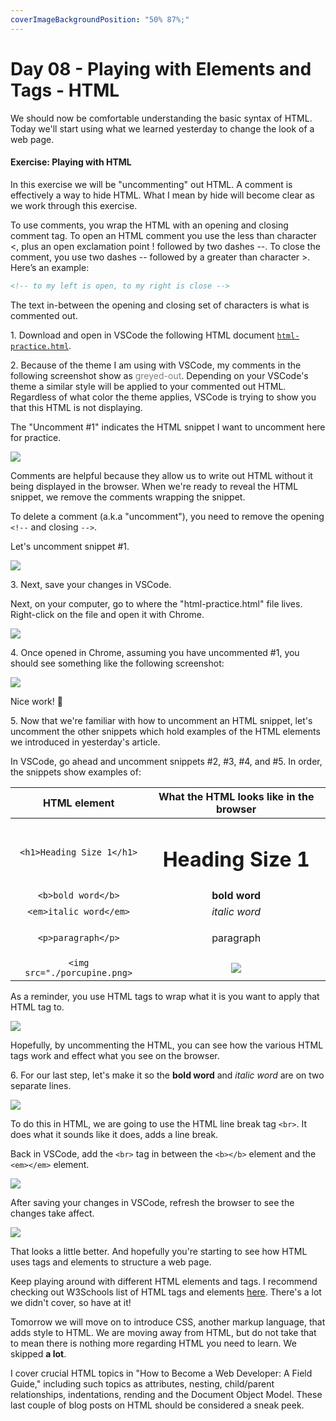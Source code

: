 ```yaml
---
coverImageBackgroundPosition: "50% 87%;"
---
```


# Day 08 - Playing with Elements and Tags - HTML

We should now be comfortable understanding the basic syntax of HTML. Today we'll start using what we learned yesterday to change the look of a web page.

#### Exercise: Playing with HTML

In this exercise we will be "uncommenting" out HTML.  A comment is effectively a way to hide HTML.  What I mean by hide will become clear as we work through this exercise.

To use comments, you wrap the HTML with an opening and closing comment tag. To open an HTML comment you use the less than character <, plus an open exclamation point ! followed by two dashes --.  To close the comment, you use two dashes -- followed by a greater than character >.  Here’s an example:

```HTML
<!-- to my left is open, to my right is close -->
```

The text in-between the opening and closing set of characters is what is commented out.

1\. Download and open in VSCode the following HTML document [`html-practice.html`](public/src/html-practice.html).

2\. Because of the theme I am using with VSCode, my comments in the following screenshot show as <span style="color: grey">greyed-out</span>.  Depending on your VSCode's theme a similar style will be applied to your commented out HTML.  Regardless of what color the theme applies, VSCode is trying to show you that this HTML is not displaying.

The "Uncomment #1" indicates the HTML snippet I want to uncomment here for practice.

![](public/assets/6-first-website-html-intro.png)

Comments are helpful because they allow us to write out HTML without it being displayed in the browser.  When we're ready to reveal the HTML snippet, we remove the comments wrapping the snippet.

To delete a comment (a.k.a "uncomment"), you need to remove the opening `<!--` and closing `-->`.

Let's uncomment snippet #1.

![](public/assets/uncomment.gif)

3\. Next, save your changes in VSCode. 

Next, on your computer, go to where the "html-practice.html" file lives.  Right-click on the file and open it with Chrome.

![](public/assets/open-with.png)

4\.  Once opened in Chrome, assuming you have uncommented #1, you should see something like the following screenshot:  

![](public/assets/uncomment-1.png)

Nice work! 👏

5\. Now that we're familiar with how to uncomment an  HTML snippet, let's uncomment the other snippets which hold examples of the HTML elements we introduced in yesterday's article.

In VSCode, go ahead and uncomment snippets #2, #3, #4, and #5. In order, the snippets show examples of:

|       HTML element       |                    What the HTML looks like in the browser                    |
| :----------------------: | :-------------------------------------------: |
|       `<h1>Heading Size 1</h1>`        |       <h1>Heading Size 1</h1>        |
|      `<b>bold word</b>`      |      <b>bold word</b>      |
|   `<em>italic word</em>`    |   <em>italic word</em>    |
|   `<p>paragraph</p>`    |   <p>paragraph</p>    |
| `<img src="./porcupine.png>` | ![](src/porcupine.png) |

As a reminder, you use HTML tags to wrap what it is you want to apply that HTML tag to.  

![](public/assets/tag-element-text.gif)

Hopefully, by uncommenting the HTML, you can see how the various HTML tags work and effect what you see on the browser.

6\. For our last step, let's make it so the **bold word** and *italic word* are on two separate lines.

![](public/assets/break-up.png)

To do this in HTML, we are going to use the HTML line break tag `<br>`.  It does what it sounds like it does, adds a line break.

Back in VSCode, add the `<br>` tag in between the `<b></b>` element and the `<em></em>` element.

![](public/assets/break-up.gif)

After saving your changes in VSCode, refresh the browser to see the changes take affect.

![](public/assets/broken-up.png)

That looks a little better.  And hopefully you're starting to see how HTML uses tags and elements to structure a web page.

Keep playing around with different HTML elements and tags.  I recommend checking out W3Schools list of HTML tags and elements [here](https://www.w3schools.com/tags/).  There's a lot we didn't cover, so have at it!

Tomorrow we will move on to introduce CSS, another markup language, that adds style to HTML.  We are moving away from HTML, but do not take that to mean there is nothing more regarding HTML you need to learn.  We skipped **a lot**.

I cover crucial HTML topics in "How to Become a Web Developer: A Field Guide," including such topics as attributes, nesting, child/parent relationships, indentations, rending and the Document Object Model.  These last couple of blog posts on HTML should be considered a sneak peek.
